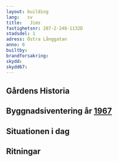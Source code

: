 ```yaml
---
layout: building
lang:   sv
title:   Jims
fastighetsnr: 287-2-248-1132D
stadsdel: 1
adress: Östra Långgatan
anno: 0
builtby:
brandforsakring:
skydd:
skydd67:
---
```

## Gårdens Historia


## Byggnadsiventering år <a href="/sources/keinanen_karki.pdf">1967</a>


## Situationen i dag


## Ritningar
